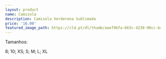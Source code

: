 ```yaml
---
layout: product
name: Camisola
description: Camisola Verderena Sublimada
price: '16.00'
featured_image_path: https://cld.pt/dl/thumb/aaef9bfa-663c-4239-90cc-b40aeb16e1c7/Camisola.png?size=xl&crop=false&format=png
---
```


<p>Tamanhos:
<p>8; 10; XS; S; M; L; XL
 

